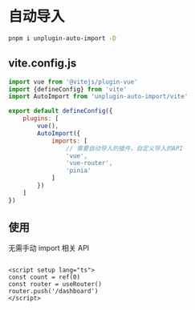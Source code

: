 # 自动导入

```bash
pnpm i unplugin-auto-import -D
```

## vite.config.js

```javascript
import vue from '@vitejs/plugin-vue'
import {defineConfig} from 'vite'
import AutoImport from 'unplugin-auto-import/vite'

export default defineConfig({
    plugins: [
        vue(),
        AutoImport({
            imports: [
                // 需要自动导入的插件，自定义导入的API
                'vue',
                'vue-router',
                'pinia'
            ]
        })
    ]
})
```

## 使用
无需手动 import 相关 API
```vue

<script setup lang="ts">
const count = ref(0)
const router = useRouter()
router.push('/dashboard')
</script>
```
